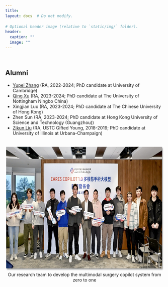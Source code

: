 ```yaml
---
title:
layout: docs  # Do not modify.

# Optional header image (relative to `static/img/` folder).
header:
  caption: ""
  image: ""
---
```


<br>
<h2><b>Alumni</b></h2>
<ul>
<li><a href="https://helenypzhang.github.io/">Yupei Zhang</a> (RA, 2022-2024; PhD candidate at University of Cambridge)</li>
<li><a href="https://scholar.google.com/citations?hl=zh-CN&user=IzA-Ij8AAAAJ&view_op=list_works&authuser=1&sortby=pubdate">Qing Xu</a> (RA, 2023-2024; PhD candidate at The University of Nottingham Ningbo China)</li>
<li>Xingjian Luo</a> (RA, 2023-2024; PhD candidate at The Chinese University of Hong Kong)</li>
<li>Zhen Sun</a> (RA, 2023-2024; PhD candidate at Hong Kong University of Science and Technology (Guangzhou))</li>
<li><a href="https://zikunliu6.github.io/">Zikun Liu</a> (RA, USTC Gifted Young, 2018-2019; PhD candidate at University of Illinois at Urbana-Champaign)</li>
</ul>
<br>

<div style="margin: 0 auto; text-align: center; overflow: hidden;"> 
    <img src="copilot_team.jpg" width="800px" height="400px">
   Our research team to develop the multimodal surgery copilot system from zero to one
</div>









